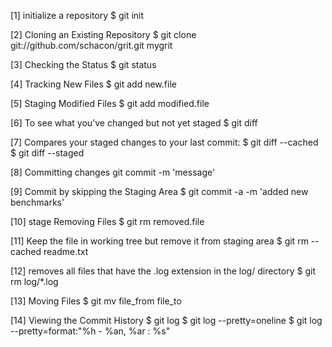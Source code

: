 [1] initialize a repository
$ git init

[2] Cloning an Existing Repository
$ git clone git://github.com/schacon/grit.git mygrit

[3] Checking the Status
$ git status

[4] Tracking New Files
$ git add new.file

[5] Staging Modified Files
$ git add modified.file

[6] To see what you’ve changed but not yet staged
$ git diff

[7] Compares your staged changes to your last commit:
$ git diff --cached
$ git diff --staged

[8] Committing changes
git commit -m 'message'

[9] Commit by skipping the Staging Area
$ git commit -a -m 'added new benchmarks'

[10] stage Removing Files
$ git rm removed.file

[11] Keep the file in working tree but remove it from staging area
$ git rm --cached readme.txt

[12] removes all files that have the .log extension in the log/ directory
$ git rm log/\*.log

[13] Moving Files
$ git mv file_from file_to

[14] Viewing the Commit History
$ git log
$ git log --pretty=oneline
$ git log --pretty=format:"%h - %an, %ar : %s"

